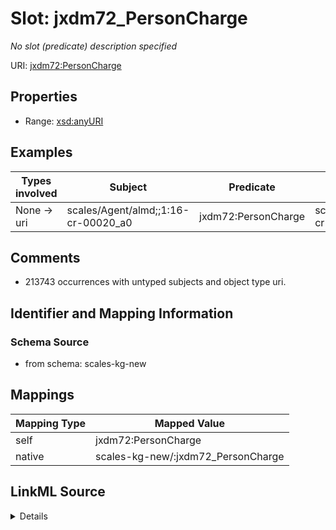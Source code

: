 

# Slot: jxdm72_PersonCharge


_No slot (predicate) description specified_





URI: [jxdm72:PersonCharge](http://release.niem.gov/niem/domains/jxdm/7.2/#PersonCharge)



<!-- no inheritance hierarchy -->








## Properties

* Range: [xsd:anyURI](http://www.w3.org/2001/XMLSchema#anyURI)






## Examples

| Types involved | Subject | Predicate | Object |
| --- | --- | --- | --- |
| None → uri | scales/Agent/almd;;1:16-cr-00020_a0 | jxdm72:PersonCharge | scales/Charge/almd;;1:16-cr-00020_c0-1 |


## Comments

* 213743 occurrences with untyped subjects and object type uri.

## Identifier and Mapping Information







### Schema Source


* from schema: scales-kg-new




## Mappings

| Mapping Type | Mapped Value |
| ---  | ---  |
| self | jxdm72:PersonCharge |
| native | scales-kg-new/:jxdm72_PersonCharge |




## LinkML Source

<details>

```yaml
name: jxdm72_PersonCharge
description: No slot (predicate) description specified
comments:
- 213743 occurrences with untyped subjects and object type uri.
examples:
- description: None → uri
  object:
    example_object: scales/Charge/almd;;1:16-cr-00020_c0-1
    example_object_type: uri
    example_predicate: jxdm72:PersonCharge
    example_subject: scales/Agent/almd;;1:16-cr-00020_a0
    example_subject_type: None
from_schema: scales-kg-new
rank: 1000
slot_uri: jxdm72:PersonCharge
alias: jxdm72_PersonCharge
range: uri

```
</details>